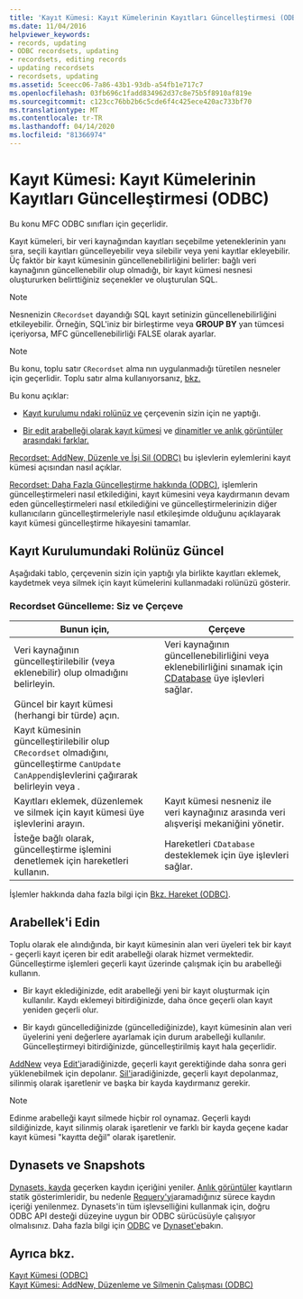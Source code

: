 ```yaml
---
title: 'Kayıt Kümesi: Kayıt Kümelerinin Kayıtları Güncelleştirmesi (ODBC)'
ms.date: 11/04/2016
helpviewer_keywords:
- records, updating
- ODBC recordsets, updating
- recordsets, editing records
- updating recordsets
- recordsets, updating
ms.assetid: 5ceecc06-7a86-43b1-93db-a54fb1e717c7
ms.openlocfilehash: 03fb696c1fadd834962d37c8e75b5f8910af819e
ms.sourcegitcommit: c123cc76bb2b6c5cde6f4c425ece420ac733bf70
ms.translationtype: MT
ms.contentlocale: tr-TR
ms.lasthandoff: 04/14/2020
ms.locfileid: "81366974"
---
```

# <a name="recordset-how-recordsets-update-records-odbc"></a>Kayıt Kümesi: Kayıt Kümelerinin Kayıtları Güncelleştirmesi (ODBC)

Bu konu MFC ODBC sınıfları için geçerlidir.

Kayıt kümeleri, bir veri kaynağından kayıtları seçebilme yeteneklerinin yanı sıra, seçili kayıtları güncelleyebilir veya silebilir veya yeni kayıtlar ekleyebilir. Üç faktör bir kayıt kümesinin güncellenebilirliğini belirler: bağlı veri kaynağının güncellenebilir olup olmadığı, bir kayıt kümesi nesnesi oluştururken belirttiğiniz seçenekler ve oluşturulan SQL.

> [!NOTE]
> Nesnenizin `CRecordset` dayandığı SQL kayıt setinizin güncellenebilirliğini etkileyebilir. Örneğin, SQL'iniz bir birleştirme veya **GROUP BY** yan tümcesi içeriyorsa, MFC güncellenebilirliği FALSE olarak ayarlar.

> [!NOTE]
> Bu konu, toplu satır `CRecordset` alma nın uygulanmadığı türetilen nesneler için geçerlidir. Toplu satır alma kullanıyorsanız, [bkz.](../../data/odbc/recordset-fetching-records-in-bulk-odbc.md)

Bu konu açıklar:

- [Kayıt kurulumu ndaki rolünüz ve](#_core_your_role_in_recordset_updating) çerçevenin sizin için ne yaptığı.

- [Bir edit arabelleği olarak kayıt kümesi](#_core_the_edit_buffer) ve [dinamitler ve anlık görüntüler arasındaki farklar.](#_core_dynasets_and_snapshots)

[Recordset: AddNew, Düzenle ve İşi Sil (ODBC)](../../data/odbc/recordset-how-addnew-edit-and-delete-work-odbc.md) bu işlevlerin eylemlerini kayıt kümesi açısından nasıl açıklar.

[Recordset: Daha Fazla Güncelleştirme hakkında (ODBC),](../../data/odbc/recordset-more-about-updates-odbc.md) işlemlerin güncelleştirmeleri nasıl etkilediğini, kayıt kümesini veya kaydırmanın devam eden güncelleştirmeleri nasıl etkilediğini ve güncelleştirmelerinizin diğer kullanıcıların güncelleştirmeleriyle nasıl etkileşimde olduğunu açıklayarak kayıt kümesi güncelleştirme hikayesini tamamlar.

## <a name="your-role-in-recordset-updating"></a><a name="_core_your_role_in_recordset_updating"></a>Kayıt Kurulumundaki Rolünüz Güncel

Aşağıdaki tablo, çerçevenin sizin için yaptığı yla birlikte kayıtları eklemek, kaydetmek veya silmek için kayıt kümelerini kullanmadaki rolünüzü gösterir.

### <a name="recordset-updating-you-and-the-framework"></a>Recordset Güncelleme: Siz ve Çerçeve

|Bunun için,|Çerçeve|
|---------|-------------------|
|Veri kaynağının güncelleştirilebilir (veya eklenebilir) olup olmadığını belirleyin.|Veri kaynağının güncellenebilirliğini veya eklenebilirliğini sınamak için [CDatabase](../../mfc/reference/cdatabase-class.md) üye işlevleri sağlar.|
|Güncel bir kayıt kümesi (herhangi bir türde) açın.||
|Kayıt kümesinin güncelleştirilebilir olup `CRecordset` olmadığını, güncelleştirme `CanUpdate` `CanAppend`işlevlerini çağırarak belirleyin veya .||
|Kayıtları eklemek, düzenlemek ve silmek için kayıt kümesi üye işlevlerini arayın.|Kayıt kümesi nesneniz ile veri kaynağınız arasında veri alışverişi mekaniğini yönetir.|
|İsteğe bağlı olarak, güncelleştirme işlemini denetlemek için hareketleri kullanın.|Hareketleri `CDatabase` desteklemek için üye işlevleri sağlar.|

İşlemler hakkında daha fazla bilgi için [Bkz. Hareket (ODBC)](../../data/odbc/transaction-odbc.md).

## <a name="the-edit-buffer"></a><a name="_core_the_edit_buffer"></a>Arabellek'i Edin

Toplu olarak ele alındığında, bir kayıt kümesinin alan veri üyeleri tek bir kayıt - geçerli kayıt içeren bir edit arabelleği olarak hizmet vermektedir. Güncelleştirme işlemleri geçerli kayıt üzerinde çalışmak için bu arabelleği kullanın.

- Bir kayıt eklediğinizde, edit arabelleği yeni bir kayıt oluşturmak için kullanılır. Kaydı eklemeyi bitirdiğinizde, daha önce geçerli olan kayıt yeniden geçerli olur.

- Bir kaydı güncellediğinizde (güncellediğinizde), kayıt kümesinin alan veri üyelerini yeni değerlere ayarlamak için durum arabelleği kullanılır. Güncelleştirmeyi bitirdiğinizde, güncelleştirilmiş kayıt hala geçerlidir.

[AddNew](../../mfc/reference/crecordset-class.md#addnew) veya [Edit'i](../../mfc/reference/crecordset-class.md#edit)aradiğinizde, geçerli kayıt gerektiğinde daha sonra geri yüklenebilmek için depolanır. [Sil'i](../../mfc/reference/crecordset-class.md#delete)aradiğinizde, geçerli kayıt depolanmaz, silinmiş olarak işaretlenir ve başka bir kayda kaydırmanız gerekir.

> [!NOTE]
> Edinme arabelleği kayıt silmede hiçbir rol oynamaz. Geçerli kaydı sildiğinizde, kayıt silinmiş olarak işaretlenir ve farklı bir kayda geçene kadar kayıt kümesi "kayıtta değil" olarak işaretlenir.

## <a name="dynasets-and-snapshots"></a><a name="_core_dynasets_and_snapshots"></a>Dynasets ve Snapshots

[Dynasets, kayda](../../data/odbc/dynaset.md) geçerken kaydın içeriğini yeniler. [Anlık görüntüler](../../data/odbc/snapshot.md) kayıtların statik gösterimleridir, bu nedenle [Requery'yi](../../mfc/reference/crecordset-class.md#requery)aramadığınız sürece kaydın içeriği yenilenmez. Dynasets'in tüm işlevselliğini kullanmak için, doğru ODBC API desteği düzeyine uygun bir ODBC sürücüsüyle çalışıyor olmalısınız. Daha fazla bilgi için [ODBC](../../data/odbc/odbc-basics.md) ve [Dynaset'e](../../data/odbc/dynaset.md)bakın.

## <a name="see-also"></a>Ayrıca bkz.

[Kayıt Kümesi (ODBC)](../../data/odbc/recordset-odbc.md)<br/>
[Kayıt Kümesi: AddNew, Düzenleme ve Silmenin Çalışması (ODBC)](../../data/odbc/recordset-how-addnew-edit-and-delete-work-odbc.md)
